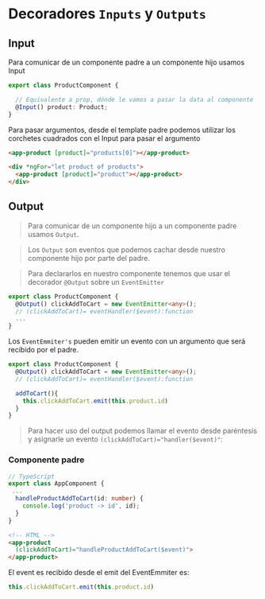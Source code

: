 # Decoradores `Inputs` y `Outputs`

## Input

Para comunicar de un componente padre a un componente hijo usamos Input

``` ts
export class ProductComponent {

  // Equivalente a prop, dónde le vamos a pasar la data al componente 
  @Input() product: Product;
}
```

Para pasar argumentos, desde el template padre podemos utilizar los corchetes cuadrados con el Input para pasar el argumento

``` html
<app-product [product]="products[0]"></app-product>
```

``` html
<div *ngFor="let product of products">
  <app-product [product]="product"></app-product>
</div>
```

## Output

> Para comunicar de un componente hijo a un componente padre usamos `Output`.

> Los `Output` son eventos que podemos cachar desde nuestro componente hijo por parte del padre.

> Para declararlos en nuestro componente tenemos que usar el decorador `@Output` sobre un `EventEmitter`

``` ts
export class ProductComponent {
  @Output() clickAddToCart = new EventEmitter<any>();
  // (clickAddToCart)= eventHandler($event):function
  ...
}
```

Los `EventEmmiter's` pueden emitir un evento con un argumento que será recibido por el padre.

``` ts
export class ProductComponent {
  @Output() clickAddToCart = new EventEmitter<any>();
  // (clickAddToCart)= eventHandler($event):function

  addToCart(){
    this.clickAddToCart.emit(this.product.id)
  }
}
```

> Para hacer uso del output podemos llamar el evento desde paréntesis y asignarle un evento `(clickAddToCart)="handler($event)"`:

### Componente padre

``` ts
// TypeScript
export class AppComponent {
 ...
  handleProductAddToCart(id: number) {
    console.log('product -> id', id);
  }
}
```

``` html
<!-- HTML -->
<app-product
  (clickAddToCart)="handleProductAddToCart($event)">
</app-product>
```

El event es recibido desde el emit del EventEmmiter es:

``` ts
this.clickAddToCart.emit(this.product.id)
```
